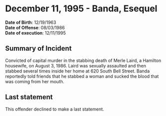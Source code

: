 # December 11, 1995 - Banda, Esequel

**Date of Birth**: 12/19/1963<br/>
**Date of Offense**: 08/03/1986<br/>
**Date of execution**: 12/11/1995<br/>

## Summary of Incident
Convicted of capital murder in the stabbing death of Merle Laird, a Hamilton housewife, on August 3, 1986. Laird was sexually assaulted and then stabbed several times inside her home at 620 South Bell Street. Banda reportedly told friends that he stabbed a woman and sucked the blood that was coming from her mouth.

## Last statement
This offender declined to make a last statement.